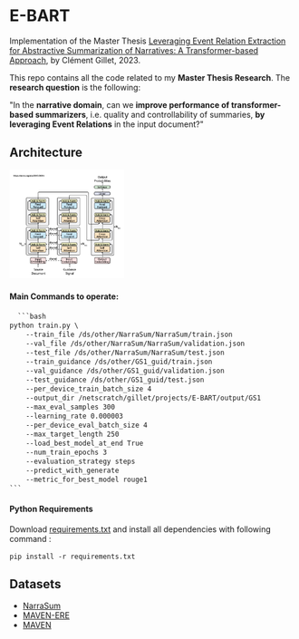 # E-BART

Implementation of the Master Thesis [Leveraging Event Relation Extraction for Abstractive Summarization of Narratives: A Transformer-based Approach](https://drive.google.com/file/d/10BZcmVW58vcf13cZb0YOeEtXjysA3_Wk/view?usp=sharing), by Clément Gillet, 2023.

This repo contains all the code related to my **Master Thesis Research**. The **research question** is the following: 

"In the **narrative domain**, can we **improve performance of transformer-based summarizers**, i.e. quality and controllability of summaries, **by leveraging Event Relations** in the input document?"

## Architecture
<img src="images/gsum.png" width="40%" height="40%" alt="Architecture" title="Architecture">

#### Main Commands to operate:

      ```bash
    python train.py \
        --train_file /ds/other/NarraSum/NarraSum/train.json 
        --val_file /ds/other/NarraSum/NarraSum/validation.json 
        --test_file /ds/other/NarraSum/NarraSum/test.json 
        --train_guidance /ds/other/GS1_guid/train.json 
        --val_guidance /ds/other/GS1_guid/validation.json 
        --test_guidance /ds/other/GS1_guid/test.json 
        --per_device_train_batch_size 4 
        --output_dir /netscratch/gillet/projects/E-BART/output/GS1 
        --max_eval_samples 300 
        --learning_rate 0.000003 
        --per_device_eval_batch_size 4 
        --max_target_length 250 
        --load_best_model_at_end True 
        --num_train_epochs 3 
        --evaluation_strategy steps 
        --predict_with_generate 
        --metric_for_best_model rouge1
    ```

#### Python Requirements

Download [requirements.txt](requirements) and install all dependencies with following command : 

    pip install -r requirements.txt

## Datasets
- [NarraSum](https://github.com/zhaochaocs/narrasum)
- [MAVEN-ERE](https://github.com/THU-KEG/MAVEN-ERE)
- [MAVEN](https://github.com/THU-KEG/MAVEN-dataset)
